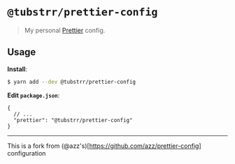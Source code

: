 # `@tubstrr/prettier-config`

> My personal [Prettier](https://prettier.io) config.

## Usage

**Install**:

```bash
$ yarn add --dev @tubstrr/prettier-config
```

**Edit `package.json`**:

```jsonc
{
  // ...
  "prettier": "@tubstrr/prettier-config"
}
```

---

This is a fork from (@azz's)[https://github.com/azz/prettier-config] configuration
